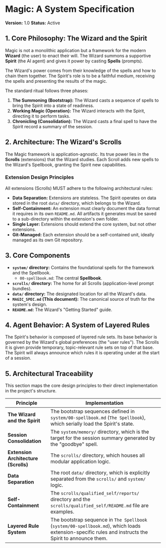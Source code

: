 # Magic: A System Specification

**Version:** 1.0
**Status:** Active

## 1. Core Philosophy: The Wizard and the Spirit

Magic is not a monolithic application but a framework for the modern **Wizard** (the user) to enact their will. The Wizard summons a supportive **Spirit** (the AI agent) and gives it power by casting **Spells** (prompts).

The Wizard's power comes from their knowledge of the spells and how to chain them together. The Spirit's role is to be a faithful medium, receiving the spells and presenting the results of the magic.

The standard ritual follows three phases:
1.  **The Summoning (Bootstrap):** The Wizard casts a sequence of spells to bring the Spirit into a state of readiness.
2.  **Working Magic (Operation):** The Wizard interacts with the Spirit, directing it to perform tasks.
3.  **Chronicling (Consolidation):** The Wizard casts a final spell to have the Spirit record a summary of the session.

## 2. Architecture: The Wizard's Scrolls

The Magic framework is application-agnostic. Its true power lies in the **Scrolls** (extensions) that the Wizard studies. Each Scroll adds new spells to the Wizard's Spellbook, granting the Spirit new capabilities.

### Extension Design Principles

All extensions (Scrolls) MUST adhere to the following architectural rules:

*   **Data Separation:** Extensions are stateless. The Spirit operates on data stored in the root `data/` directory, which belongs to the Wizard.
*   **Self-Containment:** An extension must clearly document the data format it requires in its own `README.md`. All artifacts it generates must be saved to a sub-directory within the extension's own folder.
*   **Single Layer:** Extensions should extend the core system, but not other extensions.
*   **Git-Managed:** Each extension should be a self-contained unit, ideally managed as its own Git repository.

## 3. Core Components

*   **`system/` directory:** Contains the foundational spells for the framework and the Spellbook.
    *   `00-spellbook.md`: The central **Spellbook**.
*   **`scrolls/` directory:** The home for all Scrolls (application-level prompt bundles).
*   **`data/` directory:** The designated location for all the Wizard's data.
*   **`MAGIC_SPEC.md` (This document):** The canonical source of truth for the system's design.
*   **`README.md`:** The Wizard's "Getting Started" guide.

## 4. Agent Behavior: A System of Layered Rules

The Spirit's behavior is composed of layered rule sets. Its base behavior is governed by the Wizard's global preferences (the "user rules"). The Scrolls it is given provide temporary, topic-relevant rule sets on top of that base. The Spirit will always announce which rules it is operating under at the start of a session.

## 5. Architectural Traceability

This section maps the core design principles to their direct implementation in the project's structure.

| Principle | Implementation |
|---|---|
| **The Wizard and the Spirit** | The bootstrap sequences defined in `system/00-spellbook.md` (`The Spellbook`), which serially load the Spirit's state. |
| **Session Consolidation** | The `system/memory/` directory, which is the target for the session summary generated by the "goodbye" spell. |
| **Extension Architecture (Scrolls)** | The `scrolls/` directory, which houses all modular application logic. |
| **Data Separation** | The root `data/` directory, which is explicitly separated from the `scrolls/` and `system/` logic. |
| **Self-Containment** | The `scrolls/qualified_self/reports/` directory and the `scrolls/qualified_self/README.md` file are examples. |
| **Layered Rule System** | The bootstrap sequence in `The Spellbook` (`system/00-spellbook.md`), which loads extension-specific rules and instructs the Spirit to announce them. |
